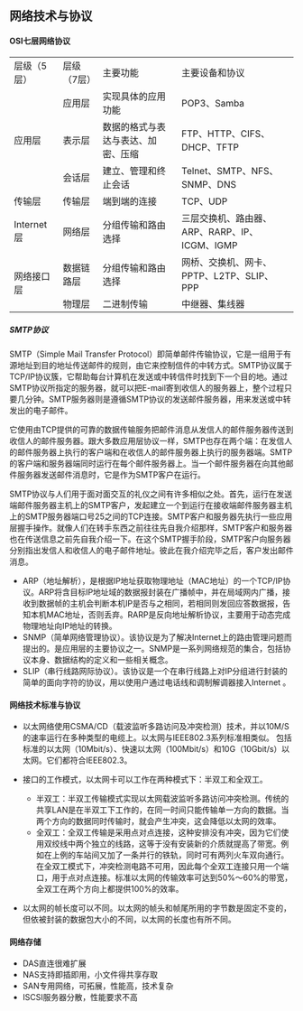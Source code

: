 ##  网络技术与协议

#### OSI七层网络协议

<table>
    <tr>
        <td>层级（5层）</td> 
        <td>层级（7层）</td> 
        <td>主要功能</td> 
        <td>主要设备和协议</td> 
   </tr>
    <tr>
        <td rowspan="3">应用层</td>    
        <td >应用层</td>  
        <td >实现具体的应用功能</td>  
        <td >POP3、Samba</td>  
    </tr>
    <tr>
        <td >表示层</td>  
        <td >数据的格式与表达与表达、加密、压缩</td>  
        <td >FTP、HTTP、CIFS、DHCP、TFTP</td>  
    </tr>
    <tr>
        <td >会话层</td>  
        <td >建立、管理和终止会话</td> 
        <td >Telnet、SMTP、NFS、SNMP、DNS</td>  
    </tr>
    <tr>
        <td >传输层</td>  
        <td >传输层</td> 
        <td >端到端的连接</td>
        <td >TCP、UDP</td>  
    </tr>
    <tr>
        <td >Internet层</td>  
        <td >网络层</td> 
        <td >分组传输和路由选择</td>
        <td >三层交换机、路由器、ARP、RARP、IP、ICGM、IGMP</td>  
    </tr>
    <tr>
        <td rowspan="2">网络接口层</td>  
        <td >数据链路层</td> 
        <td >分组传输和路由选择</td>
        <td >网桥、交换机、网卡、PPTP、L2TP、SLIP、PPP</td>  
    </tr>
     <tr>
        <td >物理层</td> 
        <td >二进制传输</td>
        <td >中继器、集线器</td>  
    </tr>
    <tr>
    </tr>
</table>



##### SMTP协议

SMTP（Simple Mail Transfer Protocol）即简单邮件传输协议，它是一组用于有源地址到目的地址传送邮件的规则，由它来控制信件的中转方式。SMTP协议属于TCP/IP协议簇，它帮助每台计算机在发送或中转信件时找到下一个目的地。通过SMTP协议所指定的服务器，就可以把E-mail寄到收信人的服务器上，整个过程只要几分钟。SMTP服务器则是遵循SMTP协议的发送邮件服务器，用来发送或中转发出的电子邮件。

它使用由TCP提供的可靠的数据传输服务把邮件消息从发信人的邮件服务器传送到收信人的邮件服务器。跟大多数应用层协议一样，SMTP也存在两个端：在发信人的邮件服务器上执行的客户端和在收信人的邮件服务器上执行的服务器端。SMTP的客户端和服务器端同时运行在每个邮件服务器上。当一个邮件服务器在向其他邮件服务器发送邮件消息时，它是作为SMTP客户在运行。

SMTP协议与人们用于面对面交互的礼仪之间有许多相似之处。首先，运行在发送端邮件服务器主机上的SMTP客户，发起建立一个到运行在接收端邮件服务器主机上的SMTP服务器端口号25之间的TCP连接。SMTP客户和服务器先执行一些应用层握手操作。就像人们在转手东西之前往往先自我介绍那样，SMTP客户和服务器也在传送信息之前先自我介绍一下。在这个SMTP握手阶段，SMTP客户向服务器分别指出发信人和收信人的电子邮件地址。彼此在我介绍完毕之后，客户发出邮件消息。



- ARP（地址解析），是根据IP地址获取物理地址（MAC地址）的一个TCP/IP协议。ARP将含目标IP地址域的数据报封装在广播帧中，并在局域网内广播，接收到数据帧的主机会判断本机IP是否与之相同，若相同则发回应答数据报，告知本机MAC地址，否则丢弃。RARP是反向地址解析协议，主要用于动态完成物理地址向IP地址的转换。
- SNMP（简单网络管理协议）。该协议是为了解决Internet上的路由管理问题而提出的。是应用层的主要协议之一。SNMP是一系列网络规范的集合，包括协议本身、数据结构的定义和一些相关概念。
- SLIP（串行线路网际协议）。该协议是一个在串行线路上对IP分组进行封装的简单的面向字符的协议，用以使用户通过电话线和调制解调器接入Internet 。



#### 网络技术标准与协议

- 以太网络使用CSMA/CD（载波监听多路访问及冲突检测）技术，并以10M/S的速率运行在多种类型的电缆上。以太网与IEEE802.3系列标准相类似。
  包括标准的以太网（10Mbit/s）、快速以太网（100Mbit/s）和10G（10Gbit/s）以太网。它们都符合IEEE802.3。

- 接口的工作模式，以太网卡可以工作在两种模式下：半双工和全双工。
  - 半双工：半双工传输模式实现以太网载波监听多路访问冲突检测。传统的共享LAN是在半双工下工作的，在同一时间只能传输单一方向的数据。当两个方向的数据同时传输时，就会产生冲突，这会降低以太网的效率。
  - 全双工：全双工传输是采用点对点连接，这种安排没有冲突，因为它们使用双绞线中两个独立的线路，这等于没有安装新的介质就提高了带宽。例如在上例的车站间又加了一条并行的铁轨，同时可有两列火车双向通行。在全双工模式下，冲突检测电路不可用，因此每个全双工连接只用一个端口，用于点对点连接。标准以太网的传输效率可达到50%～60%的带宽，全双工在两个方向上都提供100%的效率。
- 以太网的帧长度可以不同。以太网的帧头和帧尾所用的字节数是固定不变的，但依被封装的数据包大小的不同，以太网的长度也有所不同。



#### 网络存储

- DAS直连很难扩展
- NAS支持即插即用，小文件得共享存取
- SAN专用网络，可拓展，性能高，技术复杂
- ISCSI服务器分散，性能要求不高